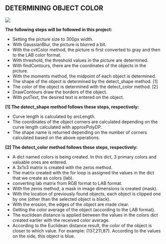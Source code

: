 ## DETERMINING OBJECT COLOR

<img src="https://github.com/Furkan-Gulsen/opencv_projects/blob/master/Determining%20Object%20Color/ScreenRecorderProject6.gif" />

**The following steps will be followed in this project:**
- Setting the picture size to 300px width.
- With GaussianBlur, the picture is blurred a bit.
- With the cvtColor method, the picture is first converted to gray and then to the LAB color format.
- With threshold, the threshold values ​​in the picture are determined.
- With findContours, there are the coordinates of the objects in the picture.
- With the moments method, the midpoint of each object is determined.
- The shape of the object is determined by the detect_shape method. [1]
- The color of the object is determined with the detect_color method. [2]
- DrawContours draw the borders of the object.
- With putText, the desired text is entered on the object.

**[1] The detect_shape method follows these steps, respectively:**
- Curve length is calculated by arcLength.
- The coordinates of the object corners are calculated depending on the curve length calculated with approxPolyDP.
- The shape name is returned depending on the number of corners calculated based on the above operations.

**[2] The detect_color method follows these steps, respectively:**
- A dict named colors is being created. In this dict, 3 primary colors and valuable ones are entered.
- A 3x1x3 matrix is ​​created with the zeros method.
- The matrix created with the for loop is assigned the values ​​in the dict that we create as colors (lab).
- converting lab matrix from RGB format to LAB format.
- With the zeros method, a mask in image dimensions is created (mask).
- With the location of previously found objects, each object is clipped one by one (other than the selected object is black).
- With the erosion, the edges of the object are made clear.
- Getting the color average of the object (according to the LAB format).
- The euclidean distance is applied between the values ​​in the colors dict created earlier with the received color average.
- According to the Euclidean distance result, the color of the object is closer to which value.
  For example: (137,211,87). According to the values ​​on the side, this object is blue.
